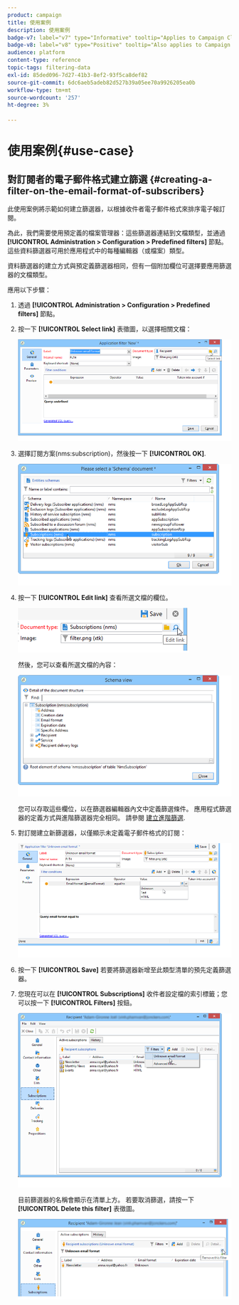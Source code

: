 ```yaml
---
product: campaign
title: 使用案例
description: 使用案例
badge-v7: label="v7" type="Informative" tooltip="Applies to Campaign Classic v7"
badge-v8: label="v8" type="Positive" tooltip="Also applies to Campaign v8"
audience: platform
content-type: reference
topic-tags: filtering-data
exl-id: 85ded096-7d27-41b3-8ef2-93f5ca8def82
source-git-commit: 6dc6aeb5adeb82d527b39a05ee70a9926205ea0b
workflow-type: tm+mt
source-wordcount: '257'
ht-degree: 3%

---
```


# 使用案例{#use-case}



## 對訂閱者的電子郵件格式建立篩選 {#creating-a-filter-on-the-email-format-of-subscribers}

此使用案例將示範如何建立篩選器，以根據收件者電子郵件格式來排序電子報訂閱。

為此，我們需要使用預定義的檔案管理器：這些篩選器連結到文檔類型，並通過 **[!UICONTROL Administration > Configuration > Predefined filters]** 節點。 這些資料篩選器可用於應用程式中的每種編輯器（或檔案）類型。

資料篩選器的建立方式與預定義篩選器相同，但有一個附加欄位可選擇要應用篩選器的文檔類型。

應用以下步驟：

1. 透過 **[!UICONTROL Administration > Configuration > Predefined filters]** 節點。
1. 按一下 **[!UICONTROL Select link]** 表徵圖，以選擇相關文檔：

   ![](assets/s_ncs_user_filter_choose_schema.png)

1. 選擇訂閱方案(nms:subscription)，然後按一下 **[!UICONTROL OK]**.

   ![](assets/s_ncs_user_filter_select_schema.png)

1. 按一下 **[!UICONTROL Edit link]** 查看所選文檔的欄位。

   ![](assets/s_ncs_user_filter_edit_schema.png)

   然後，您可以查看所選文檔的內容：

   ![](assets/s_ncs_user_filter_view_schema.png)

   您可以存取這些欄位，以在篩選器編輯器內文中定義篩選條件。 應用程式篩選器的定義方式與進階篩選器完全相同。 請參閱 [建立進階篩選](../../platform/using/creating-filters.md#creating-an-advanced-filter).

1. 對訂閱建立新篩選器，以僅顯示未定義電子郵件格式的訂閱：

   ![](assets/s_ncs_user_filter_parameters.png)

1. 按一下 **[!UICONTROL Save]** 若要將篩選器新增至此類型清單的預先定義篩選器。
1. 您現在可以在 **[!UICONTROL Subscriptions]** 收件者設定檔的索引標籤；您可以按一下 **[!UICONTROL Filters]** 按鈕。

   ![](assets/s_ncs_user_filter_on_events.png)

   目前篩選器的名稱會顯示在清單上方。 若要取消篩選，請按一下 **[!UICONTROL Delete this filter]** 表徵圖。

   ![](assets/s_ncs_user_filter_on_subscriptions.png)
